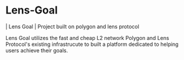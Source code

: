 # Lens-Goal
| Lens Goal | Project built on polygon and lens protocol

Lens Goal utilizes the fast and cheap L2 network Polygon and Lens Protocol's existing infrastrucute to built a platform dedicated to helping users achieve their goals.
